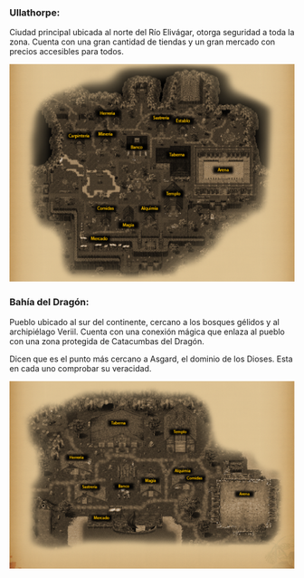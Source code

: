 ### Ullathorpe:

Ciudad principal ubicada al norte del Río Elivágar, otorga seguridad a toda la zona. Cuenta con una gran cantidad de tiendas y un gran mercado con precios accesibles para todos.

![Ciudad Ullathorpe](/cities/Ullathorpe.png)

### Bahía del Dragón:

Pueblo ubicado al sur del continente, cercano a los bosques gélidos y al archipiélago Veriil.
Cuenta con una conexión mágica que enlaza al pueblo con una zona protegida de Catacumbas del Dragón.

Dicen que es el punto más cercano a Asgard, el dominio de los Dioses. Esta en cada uno comprobar su veracidad.

![Ciudad Bahía del Dragón](/cities/bahia.png)